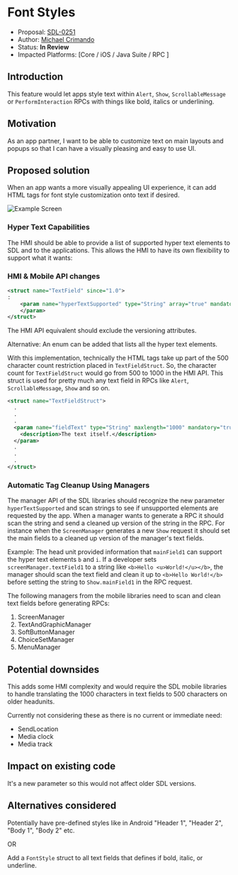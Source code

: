 # Font Styles

* Proposal: [SDL-0251](0251-font-styles.md)
* Author: [Michael Crimando](https://github.com/MichaelCrimando)
* Status: **In Review**
* Impacted Platforms: [Core / iOS / Java Suite / RPC ]

## Introduction

This feature would let apps style text within `Alert`, `Show`, `ScrollableMessage` or `PerformInteraction` RPCs with things like bold, italics or underlining.

## Motivation

As an app partner, I want to be able to customize text on main layouts and popups so that I can have a visually pleasing and easy to use UI.

## Proposed solution

When an app wants a more visually appealing UI experience, it can add HTML tags for font style customization onto text if desired.

![Example Screen](../assets/proposals/0251-font-styles/0251-font-styles.png)

### Hyper Text Capabilities

The HMI should be able to provide a list of supported hyper text elements to SDL and to the applications. This allows the HMI to have its own flexibility to support what it wants:

### HMI & Mobile API changes

```xml
<struct name="TextField" since="1.0">
:
    <param name="hyperTextSupported" type="String" array="true" mandatory="false" minvalue="1" maxvalue="100" since="6.x">    
    </param>
</struct>
```

The HMI API equivalent should exclude the versioning attributes.

Alternative: An enum can be added that lists all the hyper text elements.

With this implementation, technically the HTML tags take up part of the 500 character count restriction placed in `TextFieldStruct`. So, the character count for `TextFieldStruct` would go from 500 to 1000 in the HMI API. This struct is used for pretty much any text field in RPCs like `Alert`, `ScrollableMessage`, `Show` and so on.
```xml
<struct name="TextFieldStruct">
  .
  .
  .
  <param name="fieldText" type="String" maxlength="1000" mandatory="true">
    <description>The text itself.</description>
  </param>
  .
  .
  .
</struct>
```

### Automatic Tag Cleanup Using Managers 

The manager API of the SDL libraries should recognize the new parameter `hyperTextSupported` and scan strings to see if unsupported elements are requested by the app. When a manager wants to generate a RPC it should scan the string and send a cleaned up version of the string in the RPC. For instance when the `ScreenManager` generates a new `Show` request it should set the main fields to a cleaned up version of the manager's text fields.

Example:
The head unit provided information that `mainField1` can support the hyper text elements `b` and `i`. If a developer sets `screenManager.textField1` to a string like `<b>Hello <u>World!</u></b>`, the manager should scan the text field and clean it up to `<b>Hello World!</b>` before setting the string to `Show.mainField1` in the RPC request.

The following managers from the mobile libraries need to scan and clean text fields before generating RPCs:
1. ScreenManager
2. TextAndGraphicManager
3. SoftButtonManager
4. ChoiceSetManager
5. MenuManager


## Potential downsides
This adds some HMI complexity and would require the SDL mobile libraries to handle translating the 1000 characters in text fields to 500 characters on older headunits.

Currently not considering these as there is no current or immediate need:
- SendLocation
- Media clock
- Media track

## Impact on existing code

It's a new parameter so this would not affect older SDL versions.

## Alternatives considered
Potentially have pre-defined styles like in Android "Header 1", "Header 2", "Body 1", "Body 2" etc.

OR

Add a `FontStyle` struct to all text fields that defines if bold, italic, or underline.
